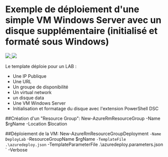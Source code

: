 # Exemple de déploiement d'une simple VM Windows Server avec un disque supplémentaire (initialisé et formaté sous Windows)

<a href="https://portal.azure.com/#create/Microsoft.Template/uri/https%3A%2F%2Fraw.githubusercontent.com%2FPierre-Chesne%2Fazure%2Fmaster%2Fazure-quickstart-templates%2FWorkshop-1%2Fazuredeploy.json" target="_blank">
    <img src="http://azuredeploy.net/deploybutton.png"/>
</a>
<a href="http://armviz.io/#/?load=https%3A%2F%2Fraw.githubusercontent.com%2FPierre-Chesne%2Fazure%2Fmaster%2Fazure-quickstart-templates%2FWorkshop-1%2Fazuredeploy.json" target="_blank">
    <img src="http://armviz.io/visualizebutton.png"/>
</a>



Le template déploie pour un LAB :
- Une IP Publique
- Une URL
- Un groupe de disponibilité
- Un virtual network
- un disque data
- Une VM Windows Server
- Initialisation et formatage du disque avec l'extension PowerShell DSC




##Création d'un "Resource Group":
New-AzureRmResourceGroup -Name $rgName -Location $location 


##Déploiement de la VM:
New-AzureRmResourceGroupDeployment `
-Name DeployLab `
-ResourceGroupName $rgName `
-TemplateFile .\azuredeploy.json `
-TemplateParameterFile .\azuredeploy.parameters.json `
-Verbose

